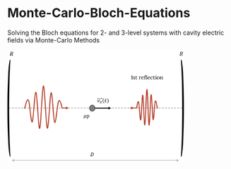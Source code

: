 # Monte-Carlo-Bloch-Equations
Solving the Bloch equations for 2- and 3-level systems with cavity electric fields via Monte-Carlo Methods

<img src="./img/cavity_field_dopp_scheme.png" width="400">
